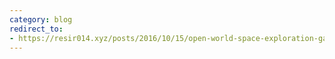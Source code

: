 ```yaml
---
category: blog
redirect_to:
- https://resir014.xyz/posts/2016/10/15/open-world-space-exploration-games/
---
```

